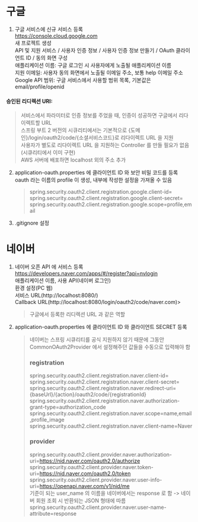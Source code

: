 # 구글
1. 구글 서비스에 신규 서비스 등록   
https://console.cloud.google.com   
새 프로젝트 생성   
API 및 지원 서비스 / 사용자 인증 정보 / 사용자 인증 정보 만들기 / OAuth 클라이언트 ID / 동의 화면 구성   
애플리케이션 이름: 구글 로그인 시 사용자에게 노출될 애플리케이션 이름   
지원 이메일: 사용자 동의 화면에서 노출될 이메일 주소, 보통 help 이메일 주소   
Google API 범위: 구글 서비스에서 사용할 범위 목록, 기본값은 email/profile/openid   
#### 승인된 리디렉션 URI:
> 서비스에서 파라미터로 인증 정보를 주었을 때, 인증이 성공하면 구글에서 리다이렉트할 URL   
스프링 부트 2 버전의 시큐리티에서는 기본적으로 {도메인}/login/oauth2/code/{소셜서비스코드}로 리다이렉트 URL 을 지원   
사용자가 별도로 리다이렉트 URL 을 지원하는 Controller 를 만들 필요가 없음(시큐리티에서 이미 구현)   
AWS 서버에 배포하면 localhost 외의 주소 추가
2. application-oauth.properties 에 클라이언트 ID 와 보안 비밀 코드를 등록   
oauth 라는 이름의 profile 이 생성, 내부에 작성한 설정을 가져올 수 있음
   > spring.security.oauth2.client.registration.google.client-id=   
   spring.security.oauth2.client.registration.google.client-secret=   
   spring.security.oauth2.client.registration.google.scope=profile,email   
3. .gitignore 설정

# 네이버
1. 네이버 오픈 API 에 서비스 등록   
https://developers.naver.com/apps/#/register?api=nvlogin   
애플리케이션 이름, 사용 API(네이버 로그인)   
환경 설정(PC 웹)   
서비스 URL(http://localhost:8080/)   
Callback URL(http://localhost:8080/login/oauth2/code/naver.com)>
    > 구글에서 등록한 리디렉션 URL 과 같은 역할
2. application-oauth.properties 에 클라이언트 ID 와 클라이언트 SECRET 등록
    > 네이버는 스프링 시큐리티를 공식 지원하지 않기 때문에 그동안 CommonOAuth2Provider 에서 설정해주던 값들을 수동으로 입력해야 함   
   > ### registration
   > spring.security.oauth2.client.registration.naver.client-id=
spring.security.oauth2.client.registration.naver.client-secret=
spring.security.oauth2.client.registration.naver.redirect-uri={baseUrl}/{action}/oauth2/code/{registrationId}
spring.security.oauth2.client.registration.naver.authorization-grant-type=authorization_code
spring.security.oauth2.client.registration.naver.scope=name,email,profile_image
spring.security.oauth2.client.registration.naver.client-name=Naver
   > ### provider
   > spring.security.oauth2.client.provider.naver.authorization-uri=https://nid.naver.com/oauth2.0/authorize   
   spring.security.oauth2.client.provider.naver.token-uri=https://nid.naver.com/oauth2.0/token   
spring.security.oauth2.client.provider.naver.user-info-uri=https://openapi.naver.com/v1/nid/me   
기준이 되는 user_name 의 이름을 네이버에서는 response 로 함 -> 네이버 회원 조회 시 반환되는 JSON 형태에 따름   
spring.security.oauth2.client.provider.naver.user-name-attribute=response   